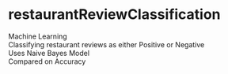 # restaurantReviewClassification
Machine Learning\
Classifying restaurant reviews as either Positive or Negative\
Uses Naive Bayes Model\
Compared on Accuracy
